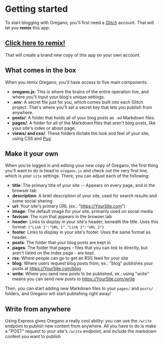 # Getting started

To start blogging with Oregano, you'll first need a [Glitch](https://glitch.com) account. That will let you **remix** this app:

## [Click here to remix!](https://glitch.com/edit/#!/remix/oregano-blog)

That will create a brand new copy of this app on your own account. 

## What comes in the box

When you remix Oregano, you'll have access to five main components:

* **oregano.js**: This is where the brains of the entire operation live, and where you'll input your blog's unique settings.
* **.env**: A secret file just for you, which comes built into each Glitch project. That's where you'll set a secret key that lets you publish from anywhere.
* **posts/**: A folder that holds all of your blog posts as `.md` Markdown files. 
* **pages/**: A folder for all of the Markdown files that aren't blog posts, like your site's index or about page.
* **views/ and css/**: These folders dictate the look and feel of your site, using CSS and [Pug](https://pugjs.org/)

## Make it your own

When you're logged in and editing your new copy of Oregano, the first thing you'll want to do is head to `oregano.js` and check out the very first line, which is your `site` settings. There, you can adjust each of the following:

* **title**: The primary title of your site -- Appears on every page, and in the browser tab
* **description**: A brief description of your site, used for search results and some social sharing
* **url**: Your site's primary URL (ex.: "https://YourSite.com")
* **image**: The default image for your site, primarily used on social media
* **favicon**: The icon that appears in the browser tab
* **header**: Links to display in your site's header, beneath the title. Uses this format: `{"Link 1":"URL 1","Link 2":"URL 2"}`
* **footer**: Links to display in your site's footer. Uses the same format as header.
* **posts**: The folder that your blog posts are kept in
* **pages**: The folder that pages - files that you can link to directly, but aren't listed on the index page - are kept.
* **rss**: Where people can go to get an RSS feed for your site
* **blog**: Where users request blog posts from, ex.: "blog" publishes your posts at https://YourSite.com/blog
* **write**: Where you send new posts to be published, ex.: using "write" means you can send new posts to https://YourSite.com/write

Then, you can start adding new Markdown files to your `pages/` and `posts/` folders, and Oregano will start publishing right away! 

## Write from anywhere

Using Express gives Oregano a really cool ability: you can use the `/write` endpoint to publish new content from anywhere. All you have to do is make a "POST" request to your site's `/write` endpoint, and include the markdown content you want to publish 
